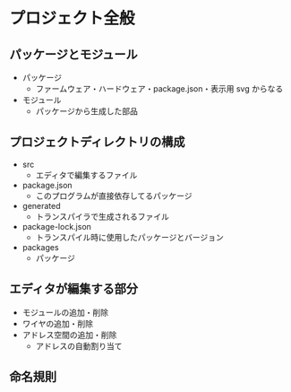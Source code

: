 # プロジェクト全般

## パッケージとモジュール

- パッケージ
  - ファームウェア・ハードウェア・package.json・表示用 svg からなる
- モジュール
  - パッケージから生成した部品

## プロジェクトディレクトリの構成

- src
  - エディタで編集するファイル
- package.json
  - このプログラムが直接依存してるパッケージ
- generated
  - トランスパイラで生成されるファイル
- package-lock.json
  - トランスパイル時に使用したパッケージとバージョン
- packages
  - パッケージ

## エディタが編集する部分

- モジュールの追加・削除
- ワイヤの追加・削除
- アドレス空間の追加・削除
  - アドレスの自動割り当て

## 命名規則
